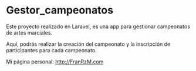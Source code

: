 # Gestor_campeonatos

Este proyecto realizado en Laravel, es una app para gestionar campeonatos de artes marciales.

Aquí, podrás realizar la creación del campeonato y la inscripción de participantes para cada campeonato.

Mi página personal: http://FranRzM.com
